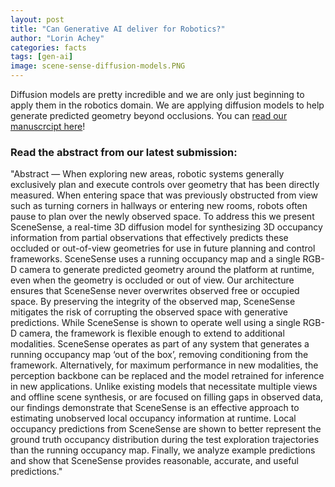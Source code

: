 ```yaml
---
layout: post
title: "Can Generative AI deliver for Robotics?"
author: "Lorin Achey"
categories: facts
tags: [gen-ai]
image: scene-sense-diffusion-models.PNG
---
```


Diffusion models are pretty incredible and we are only just beginning to apply them in the robotics domain. We are applying diffusion models to help generate predicted geometry beyond occlusions. You can [read our manuscrcipt here](https://arxiv.org/abs/2403.11985)!

### Read the abstract from our latest submission:

"Abstract — When exploring new areas, robotic systems generally exclusively plan and execute controls over geometry that has been directly measured. When entering space that was previously obstructed from view such as turning corners in hallways or entering new rooms, robots often pause to plan over the newly observed space. To address this we present SceneSense, a real-time 3D diffusion model for synthesizing 3D occupancy information from partial observations that effectively predicts these occluded or out-of-view geometries for use in future planning and control frameworks. SceneSense uses a running occupancy map and a single RGB-D camera to generate predicted geometry around the platform at runtime, even when the geometry is occluded or out of view. Our architecture ensures that SceneSense never overwrites observed free or occupied space. By preserving the integrity of the observed map, SceneSense mitigates the risk of corrupting the observed space with generative predictions. While SceneSense is shown to operate well using a single RGB-D camera, the framework is flexible enough to extend to additional modalities. SceneSense operates as part of any system that generates a running occupancy map ‘out of the box’, removing conditioning from the framework. Alternatively, for maximum performance in new modalities, the perception backbone can be replaced and the model retrained for inference in new applications. Unlike existing models that necessitate multiple views and offline scene synthesis, or are focused on filling gaps in observed data, our findings demonstrate that SceneSense is an effective approach to estimating unobserved local occupancy information at runtime. Local occupancy predictions from SceneSense are shown to better represent the ground truth occupancy distribution during the test exploration trajectories than the running occupancy map. Finally, we analyze example predictions and show that SceneSense provides reasonable, accurate, and useful predictions."


